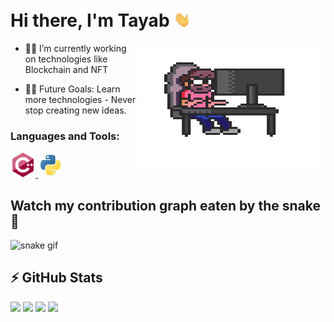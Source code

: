 # Hi there, I'm Tayab <img width="30px" src="https://github.com/tayabakhtar/tayabakhtar/blob/main/waving-hand-joypixels (1).gif" />


<img align="right" alt="GIF" height="200px" width="300px" src="https://github.com/tayabakhtar/tayabakhtar/blob/main/giphy.gif" />

- 👨‍💻 I’m currently working on technologies like Blockchain and NFT

- 💪🏼 Future Goals: Learn more technologies - Never stop creating new ideas.


<h3 align="left">Languages and Tools:</h3>
<p align="left"> <a href="https://www.w3schools.com/cpp/" target="_blank" rel="noreferrer"> <img src="https://raw.githubusercontent.com/devicons/devicon/master/icons/cplusplus/cplusplus-original.svg" alt="cplusplus" width="40" height="40"/> </a> <a href="https://www.python.org" target="_blank" rel="noreferrer"> <img src="https://raw.githubusercontent.com/devicons/devicon/master/icons/python/python-original.svg" alt="python" width="40" height="40"/> </a> </p>

## Watch my contribution graph eaten by the snake🐍
![snake gif](https://github.com/stayabakhtar/tayabakhtar4/blob/output/github-contribution-grid-snake-dark.svg)

## ⚡ GitHub Stats

<img src="https://github-readme-streak-stats.herokuapp.com/?user=tayabakhtar&theme=highcontrast" />
<img src="https://github-readme-stats.vercel.app/api?username=tayabakhtar&show_icons=true&count_private=true&theme=highcontrast" />
<img src="https://github-readme-stats.vercel.app/api/top-langs/?username=tayabakhtar&layout=compact&count_private=true&theme=highcontrast" />
<img src="https://activity-graph.herokuapp.com/graph?username=tayabakhtar&theme=elegant	" />
